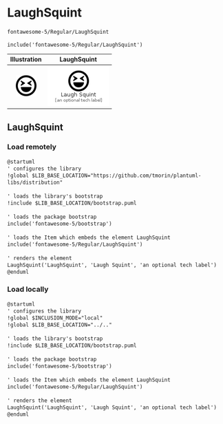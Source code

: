 # LaughSquint


```text
fontawesome-5/Regular/LaughSquint
```

```text
include('fontawesome-5/Regular/LaughSquint')
```



| Illustration | LaughSquint |
| :---: | :---: |
| ![illustration for Illustration](../../fontawesome-5/Regular/LaughSquint.png) | ![illustration for LaughSquint](../../fontawesome-5/Regular/LaughSquint.Local.png) |




## LaughSquint

### Load remotely
```plantuml
@startuml
' configures the library
!global $LIB_BASE_LOCATION="https://github.com/tmorin/plantuml-libs/distribution"

' loads the library's bootstrap
!include $LIB_BASE_LOCATION/bootstrap.puml

' loads the package bootstrap
include('fontawesome-5/bootstrap')

' loads the Item which embeds the element LaughSquint
include('fontawesome-5/Regular/LaughSquint')

' renders the element
LaughSquint('LaughSquint', 'Laugh Squint', 'an optional tech label')
@enduml
```

### Load locally
```plantuml
@startuml
' configures the library
!global $INCLUSION_MODE="local"
!global $LIB_BASE_LOCATION="../.."

' loads the library's bootstrap
!include $LIB_BASE_LOCATION/bootstrap.puml

' loads the package bootstrap
include('fontawesome-5/bootstrap')

' loads the Item which embeds the element LaughSquint
include('fontawesome-5/Regular/LaughSquint')

' renders the element
LaughSquint('LaughSquint', 'Laugh Squint', 'an optional tech label')
@enduml
```

